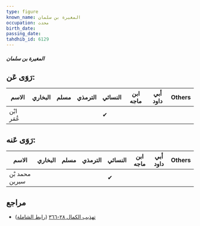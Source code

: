 ```yaml
---
type: figure
known_name: المغيرة بن سلمان
occupation: محدث
birth_date:
passing_date:
tahdhib_id: 6129
---
```

##### المغيرة بن سلمان

## رَوَى عَن:
| الاسم      | البخاري | مسلم | الترمذي | النسائي | ابن ماجه | أبي داود | Others |
| ---------- | ------- | ---- | ------- | ------- | -------- | -------- | ------ |
| ابْن عُمَر |         |      |         | ✔       |          |          |        |
## رَوَى عَنه:
| الاسم          | البخاري | مسلم | الترمذي | النسائي | ابن ماجه | أبي داود | Others |
| -------------- | ------- | ---- | ------- | ------- | -------- | -------- | ------ |
| محمد بْن سيرين |         |      |         | ✔       |          |          |        |
## مراجع
- [تهذيب الكمال ٢٨-٣٦٦](obsidian://open?vault=Tahdhib-al-Kamal&file=Figures/٦١٢٩-المغيرة%20بن%20سلمان) ([رابط الشاملة](https://shamela.ws/book/3722/15341))